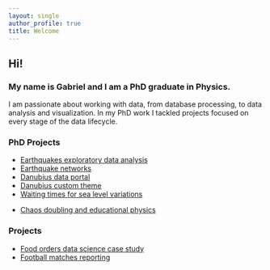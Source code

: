 ```yaml
---
layout: single
author_profile: true
title: Welcome
---
```

## Hi!

### My name is Gabriel and I am a PhD graduate in Physics.

I am passionate about working with data, from database processing, to data analysis and visualization. In my PhD work I tackled projects focused on every stage of the data lifecycle.

### PhD Projects
- [Earthquakes exploratory data analysis](https://github.com/gabipana7/earthquake-exploratory-data-analysis)
- [Earthquake networks](https://github.com/gabipana7/earthquake-networks)
- [Danubius data portal](https://ckan.teorie.ro/)
- [Danubius custom theme](https://github.com/gabipana7/ckanext-danubius_theme)
- [Waiting times for sea level variations](https://github.com/gabipana7/waiting-times-sea-level)
<!-- - [Waiting times for extraplanetary quakes](https://github.com/gabipana7/waiting-times-sea-level) -->
- [Chaos doubling and educational physics](https://github.com/gabipana7/chaos-doubling)

### Projects
- [Food orders data science case study](https://github.com/gabipana7/food-orders-case-study)
- [Football matches reporting](https://github.com/gabipana7/fifa-world-cup-2022)